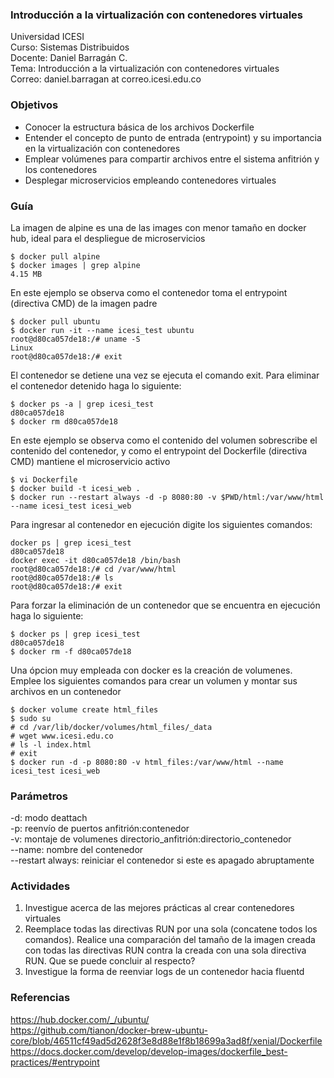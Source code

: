 ### Introducción a la virtualización con contenedores virtuales

Universidad ICESI  
Curso: Sistemas Distribuidos  
Docente: Daniel Barragán C.  
Tema: Introducción a la virtualización con contenedores virtuales  
Correo: daniel.barragan at correo.icesi.edu.co

### Objetivos
* Conocer la estructura básica de los archivos Dockerfile
* Entender el concepto de punto de entrada (entrypoint) y su importancia en la virtualización con contenedores
* Emplear volúmenes para compartir archivos entre el sistema anfitrión y los contenedores
* Desplegar microservicios empleando contenedores virtuales

### Guía
La imagen de alpine es una de las images con menor tamaño en docker hub, ideal para el despliegue de microservicios
```
$ docker pull alpine
$ docker images | grep alpine
4.15 MB
```

En este ejemplo se observa como el contenedor toma el entrypoint (directiva CMD) de la imagen padre
```
$ docker pull ubuntu
$ docker run -it --name icesi_test ubuntu
root@d80ca057de18:/# uname -S
Linux
root@d80ca057de18:/# exit
```

El contenedor se detiene una vez se ejecuta el comando exit. Para eliminar el contenedor detenido haga lo
siguiente:
```
$ docker ps -a | grep icesi_test
d80ca057de18
$ docker rm d80ca057de18
```

En este ejemplo se observa como el contenido del volumen sobrescribe el contenido del contenedor,
y como el entrypoint del Dockerfile (directiva CMD) mantiene el microservicio activo
```
$ vi Dockerfile
$ docker build -t icesi_web .
$ docker run --restart always -d -p 8080:80 -v $PWD/html:/var/www/html --name icesi_test icesi_web
```

Para ingresar al contenedor en ejecución digite los siguientes comandos:

```
docker ps | grep icesi_test
d80ca057de18
docker exec -it d80ca057de18 /bin/bash
root@d80ca057de18:/# cd /var/www/html
root@d80ca057de18:/# ls
root@d80ca057de18:/# exit
```

Para forzar la eliminación de un contenedor que se encuentra en ejecución haga lo siguiente:
```
$ docker ps | grep icesi_test
d80ca057de18
$ docker rm -f d80ca057de18
```

Una ópcion muy empleada con docker es la creación de volumenes. Emplee los siguientes
comandos para crear un volumen y montar sus archivos en un contenedor
```
$ docker volume create html_files
$ sudo su
# cd /var/lib/docker/volumes/html_files/_data
# wget www.icesi.edu.co
# ls -l index.html
# exit
$ docker run -d -p 8080:80 -v html_files:/var/www/html --name icesi_test icesi_web
```

### Parámetros
-d: modo deattach  
-p: reenvío de puertos anfitrión:contenedor  
-v: montaje de volumenes directorio_anfitrión:directorio_contenedor  
--name: nombre del contenedor  
--restart always: reiniciar el contenedor si este es apagado abruptamente  

### Actividades
1. Investigue acerca de las mejores prácticas al crear contenedores virtuales
2. Reemplace todas las directivas RUN por una sola (concatene todos los comandos). Realice una
comparación del tamaño de la imagen creada con todas las directivas RUN contra la creada con una
sola directiva RUN. Que se puede concluir al respecto?
3. Investigue la forma de reenviar logs de un contenedor hacia fluentd

### Referencias
https://hub.docker.com/_/ubuntu/  
https://github.com/tianon/docker-brew-ubuntu-core/blob/46511cf49ad5d2628f3e8d88e1f8b18699a3ad8f/xenial/Dockerfile  
https://docs.docker.com/develop/develop-images/dockerfile_best-practices/#entrypoint
